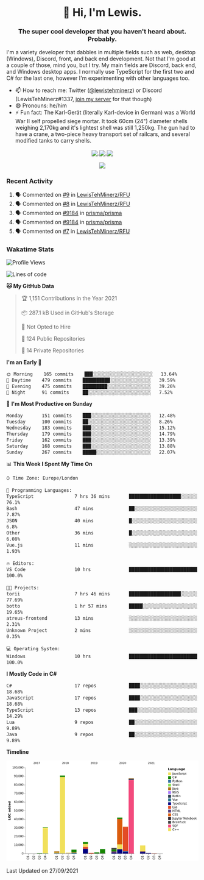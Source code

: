 <h1 align="center">👋 Hi, I'm Lewis.</h1>
<h3 align="center">The super cool developer that you haven't heard about. Probably.</h3>

I'm a variety developer that dabbles in multiple fields such as web, desktop (Windows), Discord, front, and back end development. Not that I'm good at a couple of those, mind you, but I try. My main fields are Discord, back end, and Windows desktop apps. I normally use TypeScript for the first two and C# for the last one, however I'm experimenting with other languages too.

- 📫 How to reach me: Twitter ([@lewistehminerz](https://twitter.com/lewistehminerz)) or Discord (LewisTehMinerz#1337, [join my server](https://discord.gg/XnUh7JB) for that though)
- 😄 Pronouns: he/him
- ⚡ Fun fact: The Karl-Gerät (literally Karl-device in German) was a World War II self propelled siege mortar. It took 60cm (24") diameter shells weighing 2,170kg and it's lightest shell was still 1,250kg. The gun had to have a crane, a two-piece heavy transport set of railcars, and several modified tanks to carry shells.

<p align="center">
  <a href="https://github.com/anuraghazra/github-readme-stats">
    <img align="center" src="https://github-readme-stats.vercel.app/api?username=LewisTehMinerz&count_private=true&show_icons=true&theme=gruvbox">
  </a>
  <a href="https://github.com/anuraghazra/github-readme-stats">
    <img align="center" src="https://github-readme-stats.vercel.app/api/top-langs?username=LewisTehMinerz&layout=compact&theme=gruvbox">
  </a>
  <a href="https://github.com/anuraghazra/github-readme-stats">
    <img align="center" src="https://github-readme-stats.vercel.app/api/wakatime?username=LewisTehMinerz&layout=compact&theme=gruvbox">
  </a>
</p>

<p align="center">
  <a href="https://github.com/ryo-ma/github-profile-trophy">
    <img align="center" src="https://github-profile-trophy.vercel.app/?username=LewisTehMinerz&theme=gruvbox">
  </a>
</p>

### Recent Activity
<!--START_SECTION:activity-->
1. 🗣 Commented on [#9](https://github.com/LewisTehMinerz/RFU/issues/9) in [LewisTehMinerz/RFU](https://github.com/LewisTehMinerz/RFU)
2. 🗣 Commented on [#8](https://github.com/LewisTehMinerz/RFU/issues/8) in [LewisTehMinerz/RFU](https://github.com/LewisTehMinerz/RFU)
3. 🗣 Commented on [#9184](https://github.com/prisma/prisma/issues/9184) in [prisma/prisma](https://github.com/prisma/prisma)
4. 🗣 Commented on [#9184](https://github.com/prisma/prisma/issues/9184) in [prisma/prisma](https://github.com/prisma/prisma)
5. 🗣 Commented on [#7](https://github.com/LewisTehMinerz/RFU/issues/7) in [LewisTehMinerz/RFU](https://github.com/LewisTehMinerz/RFU)
<!--END_SECTION:activity-->

### Wakatime Stats
<!--START_SECTION:waka-->
![Profile Views](http://img.shields.io/badge/Profile%20Views-23-blue)

![Lines of code](https://img.shields.io/badge/From%20Hello%20World%20I%27ve%20Written-330405%20lines%20of%20code-blue)

**🐱 My GitHub Data** 

> 🏆 1,151 Contributions in the Year 2021
 > 
> 📦 287.1 kB Used in GitHub's Storage 
 > 
> 🚫 Not Opted to Hire
 > 
> 📜 124 Public Repositories 
 > 
> 🔑 14 Private Repositories  
 > 
**I'm an Early 🐤** 

```text
🌞 Morning    165 commits    ███░░░░░░░░░░░░░░░░░░░░░░   13.64% 
🌆 Daytime    479 commits    ██████████░░░░░░░░░░░░░░░   39.59% 
🌃 Evening    475 commits    █████████░░░░░░░░░░░░░░░░   39.26% 
🌙 Night      91 commits     ██░░░░░░░░░░░░░░░░░░░░░░░   7.52%

```
📅 **I'm Most Productive on Sunday** 

```text
Monday       151 commits    ███░░░░░░░░░░░░░░░░░░░░░░   12.48% 
Tuesday      100 commits    ██░░░░░░░░░░░░░░░░░░░░░░░   8.26% 
Wednesday    183 commits    ███░░░░░░░░░░░░░░░░░░░░░░   15.12% 
Thursday     179 commits    ███░░░░░░░░░░░░░░░░░░░░░░   14.79% 
Friday       162 commits    ███░░░░░░░░░░░░░░░░░░░░░░   13.39% 
Saturday     168 commits    ███░░░░░░░░░░░░░░░░░░░░░░   13.88% 
Sunday       267 commits    █████░░░░░░░░░░░░░░░░░░░░   22.07%

```


📊 **This Week I Spent My Time On** 

```text
⌚︎ Time Zone: Europe/London

💬 Programming Languages: 
TypeScript               7 hrs 36 mins       ███████████████████░░░░░░   76.1% 
Bash                     47 mins             ██░░░░░░░░░░░░░░░░░░░░░░░   7.87% 
JSON                     40 mins             █░░░░░░░░░░░░░░░░░░░░░░░░   6.8% 
Other                    36 mins             █░░░░░░░░░░░░░░░░░░░░░░░░   6.08% 
Vue.js                   11 mins             ░░░░░░░░░░░░░░░░░░░░░░░░░   1.93%

🔥 Editors: 
VS Code                  10 hrs              █████████████████████████   100.0%

🐱‍💻 Projects: 
torii                    7 hrs 46 mins       ███████████████████░░░░░░   77.69% 
botto                    1 hr 57 mins        █████░░░░░░░░░░░░░░░░░░░░   19.65% 
atreus-frontend          13 mins             ░░░░░░░░░░░░░░░░░░░░░░░░░   2.31% 
Unknown Project          2 mins              ░░░░░░░░░░░░░░░░░░░░░░░░░   0.35%

💻 Operating System: 
Windows                  10 hrs              █████████████████████████   100.0%

```

**I Mostly Code in C#** 

```text
C#                       17 repos            ████░░░░░░░░░░░░░░░░░░░░░   18.68% 
JavaScript               17 repos            ████░░░░░░░░░░░░░░░░░░░░░   18.68% 
TypeScript               13 repos            ███░░░░░░░░░░░░░░░░░░░░░░   14.29% 
Lua                      9 repos             ██░░░░░░░░░░░░░░░░░░░░░░░   9.89% 
Java                     9 repos             ██░░░░░░░░░░░░░░░░░░░░░░░   9.89%

```


**Timeline**

![Chart not found](https://raw.githubusercontent.com/LewisTehMinerz/LewisTehMinerz/master/charts/bar_graph.png) 


 Last Updated on 27/09/2021
<!--END_SECTION:waka-->
